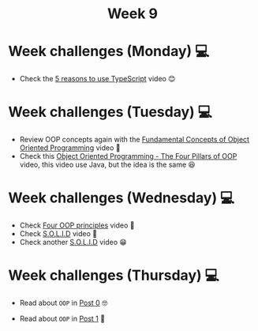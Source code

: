<h1 align="center">Week 9</h1>

# Week challenges (Monday) 💻

- Check the [5 reasons to use TypeScript](https://www.youtube.com/watch?v=BDCjP9VLoPo) video 😊

# Week challenges (Tuesday) 💻

- Review OOP concepts again with the [Fundamental Concepts of Object Oriented Programming](https://www.youtube.com/watch?v=m_MQYyJpIjg) video 🥰
- Check this [Object Oriented Programming - The Four Pillars of OOP](https://www.youtube.com/watch?v=1ONhXmQuWP8) video, this video use Java, but the idea is the same 😆

# Week challenges (Wednesday) 💻

- Check [Four OOP principles](https://www.youtube.com/watch?v=tTPeP5dVuA4) video 🤔
- Check [S.O.L.I.D](https://www.youtube.com/watch?v=2X50sKeBAcQ) video 🤗
- Check another [S.O.L.I.D](https://www.youtube.com/watch?v=XzdhzyAukMM) video 😁




# Week challenges (Thursday) 💻

- Read about `OOP` in [Post 0](https://www.educba.com/what-is-oop/) 🤓

- Read about `OOP` in [Post 1](https://www.educative.io/blog/object-oriented-programming) 🧐


